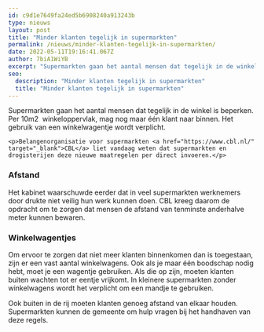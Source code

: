 ```yaml
---
id: c9d1e7649fa24ed5b6908240a913243b
type: nieuws
layout: post
title: "Minder klanten tegelijk in supermarkten"
permalink: /nieuws/minder-klanten-tegelijk-in-supermarkten/
date: 2022-05-11T19:16:41.067Z
author: 7biA1WiYB
excerpt: "Supermarkten gaan het aantal mensen dat tegelijk in de winkel is beperken. Per 10m2  winkeloppervlak, mag nog maar één klant naar binnen. Het gebruik van een winkelwagentje wordt verplicht.  "
seo:
  description: "Minder klanten tegelijk in supermarkten"
  title: "Minder klanten tegelijk in supermarkten"
---
```

Supermarkten gaan het aantal mensen dat tegelijk in de winkel is beperken. Per 10m2  winkeloppervlak, mag nog maar één klant naar binnen. Het gebruik van een winkelwagentje wordt verplicht.  

    <p>Belangenorganisatie voor supermarkten <a href="https://www.cbl.nl/" target="_blank">CBL</a> liet vandaag weten dat supermarkten en drogisterijen deze nieuwe maatregelen per direct invoeren.</p>
<h3>Afstand</h3>
<p>Het kabinet waarschuwde eerder dat in veel supermarkten werknemers door drukte niet veilig hun werk kunnen doen. CBL kreeg daarom de opdracht om te zorgen dat mensen de afstand van tenminste anderhalve meter kunnen bewaren.</p>
<h3>Winkelwagentjes</h3>
<p>Om ervoor te zorgen dat niet meer klanten binnenkomen dan is toegestaan, zijn er een vast aantal winkelwagens. Ook als je maar één boodschap nodig hebt, moet je een wagentje gebruiken. Als die op zijn, moeten klanten buiten wachten tot er eentje vrijkomt. In kleinere supermarkten zonder winkelwagens wordt het verplicht om een mandje te gebruiken.</p>
<p>Ook buiten in de rij moeten klanten genoeg afstand van elkaar houden. Supermarkten kunnen de gemeente om hulp vragen bij het handhaven van deze regels.</p>  
